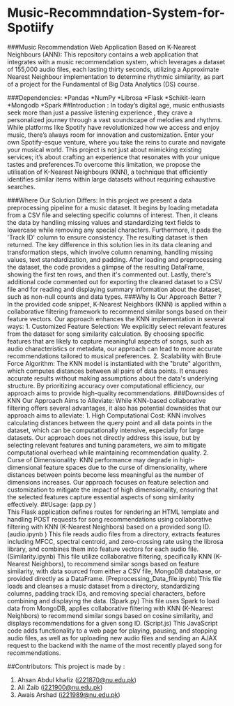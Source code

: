 # Music-Recommndation-System-for-Spotiify

###Music Recommendation Web Application Based on      K-Nearest Neighbours (ANN):
This repository contains a web application that integrates with a music recommendation system, which leverages a dataset of 155,000 audio files, each lasting thirty seconds, utilizing a Approximate Nearest Neighbour implementation to determine rhythmic similarity, as part of a project for the Fundamental of Big Data Analytics (DS) course.

###Dependencies:
*Pandas 
*NumPy
*Librosa
*Flask
*Schikit-learn
*Mongodb
*Spark
##Introduction :
In today’s digital age, music enthusiasts seek more than just a passive listening experience , they crave a personalized journey through a vast soundscape of melodies and rhythms. While platforms like Spotify have revolutionized how we access and enjoy music, there’s always room for innovation and customization.
Enter your own Spotify-esque venture, where you take the reins to curate and navigate your musical world. This project is not just about mimicking existing services; it’s about crafting an experience that resonates with your unique tastes and preferences.To overcome this limitation, we propose the utilisation of K-Nearest Neighbours (KNN), a technique that efficiently identifies similar items within large datasets without requiring exhaustive searches.

###Where Our Solution Differs:
In this project we present a data preprocessing pipeline for a music dataset. It begins by loading metadata from a CSV file and selecting specific columns of interest. Then, it cleans the data by handling missing values and standardizing text fields to lowercase while removing any special characters. Furthermore, it pads the 'Track ID' column to ensure consistency. The resulting dataset is then returned. The key difference in this solution lies in its data cleaning and transformation steps, which involve column renaming, handling missing values, text standardization, and padding. After loading and preprocessing the dataset, the code provides a glimpse of the resulting DataFrame, showing the first ten rows, and then it's commented out. Lastly, there's additional code commented out for exporting the cleaned dataset to a CSV file and for reading and displaying summary information about the dataset, such as non-null counts and data types.
###Why Is Our Approach Better ?
In the provided code snippet, K-Nearest Neighbors (KNN) is applied within a collaborative filtering framework to recommend similar songs based on their feature vectors. Our approach enhances the KNN implementation in several ways:
    1. Customized Feature Selection: We explicitly select relevant features from the dataset for song similarity calculation. By choosing specific features that are likely to capture meaningful aspects of songs, such as audio characteristics or metadata, our approach can lead to more accurate recommendations tailored to musical preferences.
    2. Scalability with Brute Force Algorithm: The KNN model is instantiated with the "brute" algorithm, which computes distances between all pairs of data points. It ensures accurate results without making assumptions about the data's underlying structure. By prioritizing accuracy over computational efficiency, our approach aims to provide high-quality recommendations.
###Downsides of KNN Our Approach Aims to Alleviate:
While KNN-based collaborative filtering offers several advantages, it also has potential downsides that our approach aims to alleviate:
    1. High Computational Cost: KNN involves calculating distances between the query point and all data points in the dataset, which can be computationally intensive, especially for large datasets. Our approach does not directly address this issue, but by selecting relevant features and tuning parameters, we aim to mitigate computational overhead while maintaining recommendation quality.
    2. Curse of Dimensionality: KNN performance may degrade in high-dimensional feature spaces due to the curse of dimensionality, where distances between points become less meaningful as the number of dimensions increases. Our approach focuses on feature selection and customization to mitigate the impact of high dimensionality, ensuring that the selected features capture essential aspects of song similarity effectively.
##Usage:
(app.py )    
This Flask application defines routes for rendering an HTML template and handling POST requests for song recommendations using collaborative filtering with KNN (K-Nearest Neighbors) based on a provided song ID.
(audio.ipynb )
This file  reads audio files from a directory, extracts features including MFCC, spectral centroid, and zero-crossing rate using the librosa library, and combines them into feature vectors for each audio file.
  (Similarity.ipynb)
This file utilize collaborative filtering, specifically KNN (K-Nearest Neighbors), to recommend similar songs based on feature similarity, with data sourced from either a CSV file, MongoDB database, or provided directly as a DataFrame.
(Preprocessing_Data_file.ipynb)
This file  loads and cleanses a music dataset from a directory, standardizing columns, padding track IDs, and removing special characters, before combining and displaying the data.
(Spark.py)
This file uses Spark to load data from MongoDB, applies collaborative filtering with KNN (K-Nearest Neighbors) to recommend similar songs based on cosine similarity, and displays recommendations for a given song ID.
(Script.js)
This JavaScript code adds functionality to a web page for playing, pausing, and stopping audio files, as well as for uploading new audio files and sending an AJAX request to the backend with the name of the most recently played song for recommendations.


##Contributors:
This project is made by :
1) Ahsan Abdul khafiz (i221870@nu.edu.pk)
2) Ali Zaib (i221900@nu.edu.pk)
3) Awais Arshad (i221989@nu.edu.pk)
